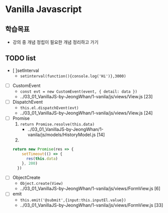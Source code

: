 # Vanilla Javascript 

## 학습목표 
- 강의 중 개념 정립이 필요한 개념 정리하고 가기 


## TODO list 
- [ ]setInterval
  - `setinterval(function(){console.log('Hi')},3000)`

- [ ] CustomEvent  
  - `const evt = new CustomEvent(event, { detail: data })`
  - ../03_01_VanillaJS-by-JeongWhan/1-vanila/js/views/View.js [23]
- [ ] DispatchEvent  
  - `this.el.dispatchEvent(evt)`
  - ../03_01_VanillaJS-by-JeongWhan/1-vanila/js/views/View.js [24]
- [ ] Promise  
  1. `return Promise.resolve(this.data)`
     - ../03_01_VanillaJS-by-JeongWhan/1-vanila/js/models/HistoryModel.js [14]
  2. 
  ``` js
  return new Promise(res => {
      setTimeout(() => {
        res(this.data)
      }, 200)
    }) 
  ```
- [ ] ObjectCreate  
  - `Object.create(View)`
  - ../03_01_VanillaJS-by-JeongWhan/1-vanila/js/views/FormView.js [6]
- [ ] emit  
  - `this.emit('@submit',{input:this.inputEl.value})`
  - ../03_01_VanillaJS-by-JeongWhan/1-vanila/js/views/FormView.js [33]

